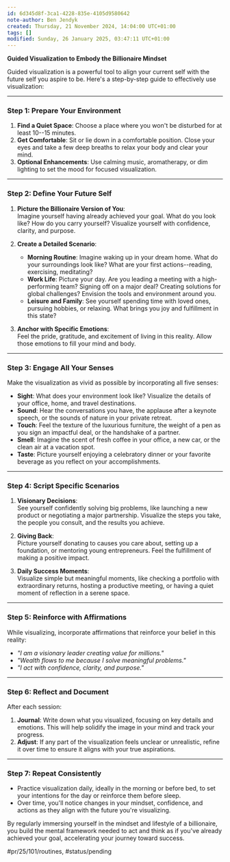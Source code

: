 ```yaml
---
id: 6d345d8f-3ca1-4228-835e-4105d9580642
note-author: Ben Jendyk
created: Thursday, 21 November 2024, 14:04:00 UTC+01:00
tags: []
modified: Sunday, 26 January 2025, 03:47:11 UTC+01:00
---
```


**Guided Visualization to Embody the Billionaire Mindset**

Guided visualization is a powerful tool to align your current self with the future self you aspire to be. Here's a step-by-step guide to effectively use visualization:

* * *

### **Step 1: Prepare Your Environment**

1. **Find a Quiet Space**: Choose a place where you won't be disturbed for at least 10--15 minutes.
2. **Get Comfortable**: Sit or lie down in a comfortable position. Close your eyes and take a few deep breaths to relax your body and clear your mind.
3. **Optional Enhancements**: Use calming music, aromatherapy, or dim lighting to set the mood for focused visualization.

* * *

### **Step 2: Define Your Future Self**

1. **Picture the Billionaire Version of You**:  
Imagine yourself having already achieved your goal. What do you look like? How do you carry yourself? Visualize yourself with confidence, clarity, and purpose.

2. **Create a Detailed Scenario**:

	 - **Morning Routine**: Imagine waking up in your dream home. What do your surroundings look like? What are your first actions--reading, exercising, meditating?
	 - **Work Life**: Picture your day. Are you leading a meeting with a high-performing team? Signing off on a major deal? Creating solutions for global challenges? Envision the tools and environment around you.
	 - **Leisure and Family**: See yourself spending time with loved ones, pursuing hobbies, or relaxing. What brings you joy and fulfillment in this state?
3. **Anchor with Specific Emotions**:  
Feel the pride, gratitude, and excitement of living in this reality. Allow those emotions to fill your mind and body.

* * *

### **Step 3: Engage All Your Senses**

Make the visualization as vivid as possible by incorporating all five senses:

- **Sight**: What does your environment look like? Visualize the details of your office, home, and travel destinations.
- **Sound**: Hear the conversations you have, the applause after a keynote speech, or the sounds of nature in your private retreat.
- **Touch**: Feel the texture of the luxurious furniture, the weight of a pen as you sign an impactful deal, or the handshake of a partner.
- **Smell**: Imagine the scent of fresh coffee in your office, a new car, or the clean air at a vacation spot.
- **Taste**: Picture yourself enjoying a celebratory dinner or your favorite beverage as you reflect on your accomplishments.
* * *

### **Step 4: Script Specific Scenarios**

1. **Visionary Decisions**:  
See yourself confidently solving big problems, like launching a new product or negotiating a major partnership. Visualize the steps you take, the people you consult, and the results you achieve.

2. **Giving Back**:  
Picture yourself donating to causes you care about, setting up a foundation, or mentoring young entrepreneurs. Feel the fulfillment of making a positive impact.

3. **Daily Success Moments**:  
Visualize simple but meaningful moments, like checking a portfolio with extraordinary returns, hosting a productive meeting, or having a quiet moment of reflection in a serene space.

* * *

### **Step 5: Reinforce with Affirmations**

While visualizing, incorporate affirmations that reinforce your belief in this reality:

- *"I am a visionary leader creating value for millions."*
- *"Wealth flows to me because I solve meaningful problems."*
- *"I act with confidence, clarity, and purpose."*
* * *

### **Step 6: Reflect and Document**

After each session:

1. **Journal**: Write down what you visualized, focusing on key details and emotions. This will help solidify the image in your mind and track your progress.
2. **Adjust**: If any part of the visualization feels unclear or unrealistic, refine it over time to ensure it aligns with your true aspirations.

* * *

### **Step 7: Repeat Consistently**

- Practice visualization daily, ideally in the morning or before bed, to set your intentions for the day or reinforce them before sleep.
- Over time, you'll notice changes in your mindset, confidence, and actions as they align with the future you're visualizing.

By regularly immersing yourself in the mindset and lifestyle of a billionaire, you build the mental framework needed to act and think as if you've already achieved your goal, accelerating your journey toward success.


#pr/25/101/routines, #status/pending